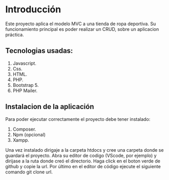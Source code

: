 # Introducción 
Este proyecto aplica el modelo MVC a una tienda de ropa deportiva. Su funcionamiento principal es poder realizar un CRUD, sobre un aplicacion práctica.
## Tecnologias usadas:
1. Javascript.
2. Css.
3. HTML.
4. PHP.
5. Bootstrap 5.
6. PHP Mailer.

## Instalacion de la aplicación
Para poder ejecutar correctamente el proyecto debe tener instalado:
1. Composer.
2. Npm (opcional)
3. Xampp.

Una vez instalado dirigaje a la carpeta htdocs y cree una carpeta donde se guardará el proyecto. 
Abra su editor de codigo (VScode, por ejemplo) y dirijase a la ruta donde creó el directorio. Haga click en el boton verde de github
y copie la url. Por último en el editor de código ejecute el siguiente comando git clone url. 


